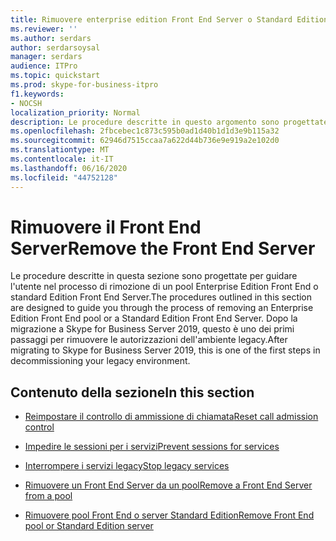 ```yaml
---
title: Rimuovere enterprise edition Front End Server o Standard Edition Front End Server
ms.reviewer: ''
ms.author: serdars
author: serdarsoysal
manager: serdars
audience: ITPro
ms.topic: quickstart
ms.prod: skype-for-business-itpro
f1.keywords:
- NOCSH
localization_priority: Normal
description: Le procedure descritte in questo argomento sono progettate per guidare l'utente nel processo di rimozione di un pool Enterprise Edition Front End o standard Edition Front End Server. Dopo la migrazione a Skype for Business Server 2019, questo è uno dei primi passaggi per rimuovere le autorizzazioni dell'ambiente legacy.
ms.openlocfilehash: 2fbcebec1c873c595b0ad1d40b1d1d3e9b115a32
ms.sourcegitcommit: 62946d7515ccaa7a622d44b736e9e919a2e102d0
ms.translationtype: MT
ms.contentlocale: it-IT
ms.lasthandoff: 06/16/2020
ms.locfileid: "44752128"
---
```

# <a name="remove-the-front-end-server"></a><span data-ttu-id="3bd9f-104">Rimuovere il Front End Server</span><span class="sxs-lookup"><span data-stu-id="3bd9f-104">Remove the Front End Server</span></span>

<span data-ttu-id="3bd9f-105">Le procedure descritte in questa sezione sono progettate per guidare l'utente nel processo di rimozione di un pool Enterprise Edition Front End o standard Edition Front End Server.</span><span class="sxs-lookup"><span data-stu-id="3bd9f-105">The procedures outlined in this section are designed to guide you through the process of removing an Enterprise Edition Front End pool or a Standard Edition Front End Server.</span></span> <span data-ttu-id="3bd9f-106">Dopo la migrazione a Skype for Business Server 2019, questo è uno dei primi passaggi per rimuovere le autorizzazioni dell'ambiente legacy.</span><span class="sxs-lookup"><span data-stu-id="3bd9f-106">After migrating to Skype for Business Server 2019, this is one of the first steps in decommissioning your legacy environment.</span></span>
  
## <a name="in-this-section"></a><span data-ttu-id="3bd9f-107">Contenuto della sezione</span><span class="sxs-lookup"><span data-stu-id="3bd9f-107">In this section</span></span>

- [<span data-ttu-id="3bd9f-108">Reimpostare il controllo di ammissione di chiamata</span><span class="sxs-lookup"><span data-stu-id="3bd9f-108">Reset call admission control</span></span>](reset-call-admission-control.md)
    
- [<span data-ttu-id="3bd9f-109">Impedire le sessioni per i servizi</span><span class="sxs-lookup"><span data-stu-id="3bd9f-109">Prevent sessions for services</span></span>](prevent-sessions-for-services.md)
    
- [<span data-ttu-id="3bd9f-110">Interrompere i servizi legacy</span><span class="sxs-lookup"><span data-stu-id="3bd9f-110">Stop legacy services</span></span>](stop-services.md)
    
- [<span data-ttu-id="3bd9f-111">Rimuovere un Front End Server da un pool</span><span class="sxs-lookup"><span data-stu-id="3bd9f-111">Remove a Front End Server from a pool</span></span>](remove-a-front-end-server-from-a-pool.md)
    
- [<span data-ttu-id="3bd9f-112">Rimuovere pool Front End o server Standard Edition</span><span class="sxs-lookup"><span data-stu-id="3bd9f-112">Remove Front End pool or Standard Edition server</span></span>](remove-front-end-pool-or-standard-edition-server.md)
    

